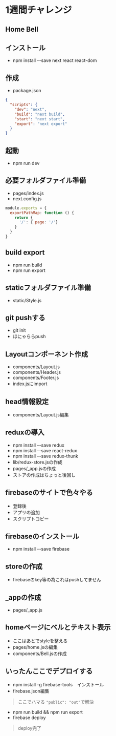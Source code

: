 # 1週間チャレンジ
## Home Bell

## インストール
- npm install --save next react react-dom

## 作成
- package.json
```json
{
  "scripts": {
    "dev": "next",
    "build": "next build",
    "start": "next start",
    "export": "next export"
  }
}
```
## 起動
- npm run dev

## 必要フォルダファイル準備
- pages/index.js
- next.config.js
```js
module.exports = {
  exportPathMap: function () {
    return {
      '/': { page: '/'}
    }
  }
}
```

## build export
- npm run build
- npm run export

## staticフォルダファイル準備
- static/Style.js

## git pushする
- git init
- ほにゃららpush

## Layoutコンポーネント作成
- components/Layout.js
- components/Header.js
- components/Footer.js
- index.jsにimport

## head情報設定
- components/Layout.js編集

## reduxの導入
- npm install --save redux
- npm install --save react-redux
- npm install --save redux-thunk
- lib/redux-store.jsの作成
- pages/_app.jsの作成
- ストアの作成はちょっと後回し

## firebaseのサイトで色々やる
- 登録後
- アプリの追加
- スクリプトコピー

## firebaseのインストール
- npm install --save firebase

## storeの作成
- firebaseのkey等の為これはpushしてません

## _appの作成
- pages/_app.js

## homeページにベルとテキスト表示
- ここはあとでstyleを整える
- pages/home.jsの編集
- components/Bell.jsの作成

## いったんここでデプロイする
- npm install -g firebase-tools　インストール
- firebase.json編集
>ここでハマる
`"public": "out"`で解決
- npm run build && npm run export
- firebase deploy
>deploy完了


